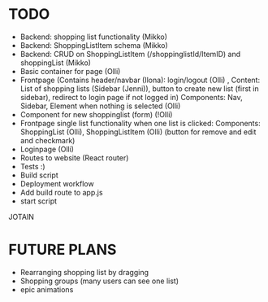 TODO
===
- Backend: shopping list functionality (Mikko)
- Backend: ShoppingListItem schema (Mikko)
- Backend: CRUD on ShoppingListItem (/shoppinglistId/ItemID) and shoppingList (Mikko)
- Basic container for page (Olli)
- Frontpage (Contains header/navbar (Ilona): login/logout (Olli) , Content: List of shopping lists  (Sidebar (Jenni)), button to create new list (first in sidebar), redirect to login page if not logged in) Components: Nav, Sidebar, Element when nothing is selected (Olli)
- Component for new shoppinglist (form) (!Olli)
- Frontpage single list functionality when one list is clicked: Components: ShoppingList (Olli), ShoppingListItem (Olli) (button for remove and edit and checkmark) 
- Loginpage (Olli)
- Routes to website (React router)
- Tests :)
- Build script
- Deployment workflow
- Add build route to app.js
- start script

JOTAIN

FUTURE PLANS
===
- Rearranging shopping list by dragging
- Shopping groups (many users can see one list)
- epic animations